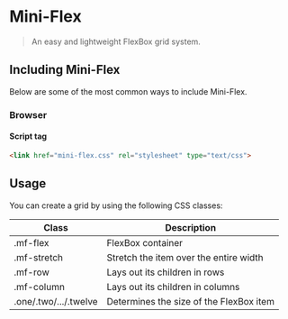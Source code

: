 # Mini-Flex

> An easy and lightweight FlexBox grid system.

## Including Mini-Flex

Below are some of the most common ways to include Mini-Flex.

### Browser

#### Script tag

```html
<link href="mini-flex.css" rel="stylesheet" type="text/css">
```

## Usage

You can create a grid by using the following CSS classes:

| Class                                                         | Description                             |
| ------------------------------------------------------------- | --------------------------------------- |
| .mf-flex                                                      | FlexBox container                       |
| .mf-stretch                                                   | Stretch the item over the entire width  |
| .mf-row                                                       | Lays out its children in rows           |
| .mf-column                                                    | Lays out its children in columns        |
| .one/.two/.../.twelve                                         | Determines the size of the FlexBox item |

